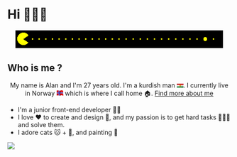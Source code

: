 # Hi 👋👋👋

<p align="center">
  <img src="./assets/Readme-1.gif">
</p>

## Who is me ?

<p align="center">My name is Alan and I'm 27 years old.
I'm a kurdish man <img src="./assets/kurdish.gif" width="15px">. I currently live in Norway <img src="./assets/norway.gif" width="15px"> which is where I call home 🏠. <a href="https://www.alanbrim.no/">Find more about me</a>
</p>


<ul>
<li>I'm a junior front-end developer 👩‍💻</li>
<li>I love ❤️ to create and design 🎨, and my passion is to get hard tasks 🏋️‍♂️🧩and solve them.</li>
<li>I adore cats 🐱 + 🖤, and painting 🎨</li>
</ul>

<picture>
  <source
    srcset="https://github-readme-stats.vercel.app/api?username=AHB-7&show_icons=true&theme=dark"
    media="(prefers-color-scheme: dark)"
  />
  <source
    srcset="https://github-readme-stats.vercel.app/api?username=AHB-7&show_icons=true"
    media="(prefers-color-scheme: light), (prefers-color-scheme: no-preference)"
  />
  <img src="https://github-readme-stats.vercel.app/api?username=AHB-7&show_icons=true" />
</picture>
